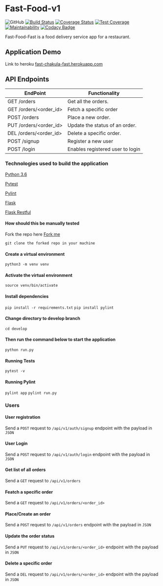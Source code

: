 # Fast-Food-v1

![GitHub](https://img.shields.io/github/license/mashape/apistatus.svg)
[![Build Status](https://travis-ci.com/danielotieno/fast-food-v1.svg?branch=develop)](https://travis-ci.com/danielotieno/fast-food-v1)
[![Coverage Status](https://coveralls.io/repos/github/danielotieno/fast-food-v1/badge.svg?branch=develop)](https://coveralls.io/github/danielotieno/fast-food-v1?branch=develop)
[![Test Coverage](https://api.codeclimate.com/v1/badges/e23ec45d5b4e814e4310/test_coverage)](https://codeclimate.com/github/danielotieno/fast-food-v1/test_coverage)
[![Maintainability](https://api.codeclimate.com/v1/badges/e23ec45d5b4e814e4310/maintainability)](https://codeclimate.com/github/danielotieno/fast-food-v1/maintainability)
[![Codacy Badge](https://api.codacy.com/project/badge/Grade/1ae2f2e1b9f0439f8e5c3b045aac53d1)](https://www.codacy.com/app/danielotieno/fast-food-v1?utm_source=github.com&amp;utm_medium=referral&amp;utm_content=danielotieno/fast-food-v1&amp;utm_campaign=Badge_Grade)

Fast-Food-Fast is a food delivery service app for a restaurant.

## Application Demo

Link to heroku [fast-chakula-fast.herokuapp.com](https://fast-chakula-fast.herokuapp.com)

## API Endpoints

| EndPoint               | Functionality                    |
| ---------------------- | -------------------------------- |
| GET /orders            | Get all the orders.              |
| GET /orders/<order_id> | Fetch a specific order           |
| POST /orders           | Place a new order.               |
| PUT /orders/<order_id> | Update the status of an order.   |
| DEL /orders/<order_id> | Delete a specific order.         |
| POST /signup           | Register a new user              |
| POST /login            | Enables registered user to login |

### Technologies used to build the application

[Python 3.6](https://docs.python.org/3.6/)

[Pytest](https://docs.pytest.org/en/latest/)

[Pylint](https://docs.pylint.org/en/1.6.0/installation.html)

[Flask](http://flask.pocoo.org/)

[Flask Restful](https://flask-restful.readthedocs.io/en/latest/)

#### How should this be manually tested

Fork the repo here [Fork me](https://github.com/danielotieno/fast-food-v1/tree/develop)

`git clone the forked repo in your machine`

#### Create a virtual environment

`python3 -m venv venv`

#### Activate the virtual environment

`source venv/bin/activate`

#### Install dependencies

`pip install -r requirements.txt`
`pip install pylint`

#### Change directory to develop branch

`cd develop`

#### Then run the command below to start the application

`python run.py`

#### Running Tests

`pytest -v`

#### Running Pylint

`pylint app`
`pylint run.py`

### Users

#### User registration

Send a `POST` request to `/api/v1/auth/signup` endpoint with the payload in `JSON`

#### User Login

Send a `POST` request to `/api/v1/auth/login` endpoint with the payload in `JSON`

#### Get list of all orders

Send a `GET` request to `/api/v1/orders`

#### Featch a specific order

Send a `GET` request to `/api/v1/orders/<order_id>`

#### Place/Create an order

Send a `POST` request to `/api/v1/orders` endpoint with the payload in `JSON`

#### Update the order status

Send a `PUT` request to `/api/v1/orders/<order_id>` endpoint with the payload in `JSON`

#### Delete a specific order

Send a `DEL` request to `/api/v1/orders/<order_id>` endpoint with the payload in `JSON`